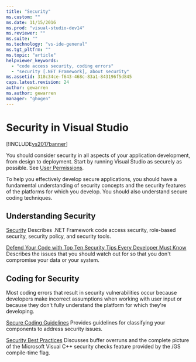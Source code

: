 ```yaml
---
title: "Security"
ms.custom: ""
ms.date: 11/15/2016
ms.prod: "visual-studio-dev14"
ms.reviewer: ""
ms.suite: ""
ms.technology: "vs-ide-general"
ms.tgt_pltfrm: ""
ms.topic: "article"
helpviewer_keywords:
  - "code access security, coding errors"
  - "security [.NET Framework], about security"
ms.assetid: 318c34ce-f643-468c-83a1-843196f5d845
caps.latest.revision: 24
author: gewarren
ms.author: gewarren
manager: "ghogen"
---
```

# Security in Visual Studio
[!INCLUDE[vs2017banner](../includes/vs2017banner.md)]

You should consider security in all aspects of your application development, from design to deployment. Start by running Visual Studio as securely as possible. See [User Permissions](../ide/user-permissions-and-visual-studio.md).

 To help you effectively develop secure applications, you should have a fundamental understanding of security concepts and the security features of the platforms for which you develop. You should also understand secure coding techniques.

## Understanding Security
 [Security](http://msdn.microsoft.com/library/9a9621d7-8883-4a4f-a874-65e8e09e20a6)
 Describes .NET Framework code access security, role-based security, security policy, and security tools.

 [Defend Your Code with Top Ten Security Tips Every Developer Must Know](http://go.microsoft.com/fwlink/?LinkId=72877)
 Describes the issues that you should watch out for so that you don't compromise your data or your system.

## Coding for Security
 Most coding errors that result in security vulnerabilities occur because developers make incorrect assumptions when working with user input or because they don't fully understand the platform for which they're developing.

 [Secure Coding Guidelines](http://msdn.microsoft.com/library/4f882d94-262b-4494-b0a6-ba9ba1f5f177)
 Provides guidelines for classifying your components to address security issues.

 [Security Best Practices](http://msdn.microsoft.com/library/86acaccf-cdb4-4517-bd58-553618e3ec42)
 Discusses buffer overruns and the complete picture of the Microsoft Visual C++ security checks feature provided by the /GS compile-time flag.
